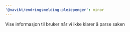 ```yaml
---
'@navikt/endringsmelding-pleiepenger': minor
---
```


Vise informasjon til bruker når vi ikke klarer å parse saken

